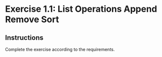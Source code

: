 # Exercise 1.1: List Operations Append Remove Sort

## Instructions

Complete the exercise according to the requirements.
